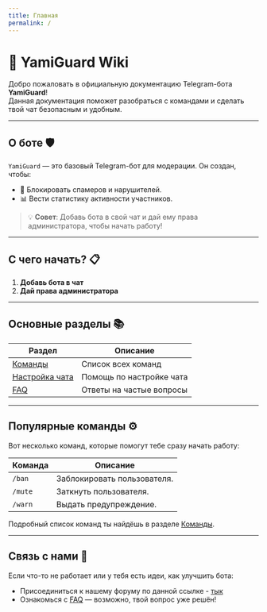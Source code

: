 ```yaml
---
title: Главная
permalink: /
---
```


# 🚀 YamiGuard Wiki

Добро пожаловать в официальную документацию Telegram-бота **YamiGuard**!  
Данная документация поможет разобраться с командами и сделать твой чат безопасным и удобным.

---

## О боте 🛡️

`YamiGuard` — это базовый Telegram-бот для модерации. Он создан, чтобы:  
- 🚫 Блокировать спамеров и нарушителей.  
- 📊 Вести статистику активности участников.  

> 💡 **Совет**: Добавь бота в свой чат и дай ему права администратора, чтобы начать работу!

---

## С чего начать? 📋

1. **Добавь бота в чат**
2. **Дай права администратора**

---

## Основные разделы 📚

| Раздел                  | Описание                          |
|-------------------------|-----------------------------------|
| [Команды](commands.md)  | Список всех команд        |
| [Настройка чата](settings.md) | Помощь по настройке чата |
| [FAQ](faq.md)           | Ответы на частые вопросы  |

---

## Популярные команды ⚙️
Вот несколько команд, которые помогут тебе сразу начать работу:

| Команда | Описание                     |
|---------|------------------------------|
| `/ban`  | Заблокировать пользователя.  |
| `/mute` | Заткнуть пользователя.       |
| `/warn` | Выдать предупреждение.       |

Подробный список команд ты найдёшь в разделе [Команды](commands).

---

## Связь с нами 📩
Если что-то не работает или у тебя есть идеи, как улучшить бота:

- Присоединиться к нашему форуму по данной ссылке - [тык](https://t.me/YamiGuardForum)
- Ознакомься с [FAQ](faq) — возможно, твой вопрос уже решён!
